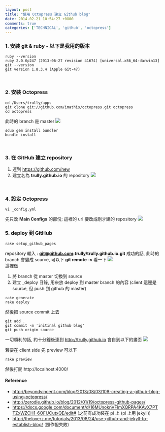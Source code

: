 ```yaml
---
layout: post
title: "使用 Octopress 建立 Github blog"
date: 2014-02-21 10:54:27 +0800
comments: true
categories: ['TECHNICAL', 'github', 'octopress']
---
```


### 1. 安裝 git & ruby - 以下是我用的版本
```
ruby --version
ruby 2.0.0p247 (2013-06-27 revision 41674) [universal.x86_64-darwin13]
git --version
git version 1.8.3.4 (Apple Git-47)
```
<!--more--><br/>

### 2. 安裝 Octopress
```
cd /Users/trully/apps
git clone git://github.com/imathis/octopress.git octopress
cd octopress
```
此時的 branch 是 master
![](https://dl-web.dropbox.com/get/Public/pic/Screenshot%202014-01-09%2014.06.46.png?_subject_uid=33912440&w=AACAf1-mUPcA5dU-VP7AKL2QFqv3mPwAs-DSkVcN3AvSdA)
```
sduo gem install bundler
bundle install
```
<br/>

### 3. 在 GitHub 建立 repository
1. 連到 https://github.com/new
2. 建立名為 **trully.github.io** 的 repository
![](https://dl-web.dropbox.com/get/Public/pic/Screenshot%202014-01-09%2014.12.23.png?_subject_uid=33912440&w=AADHEPkwrct4AZ7PITVbVHGOmc-RUlgdN3U3z8tz11vYpw)
<br/>

### 4. 設定 Octopress
```
vi _config.yml
```
先只改 **Main Configs** 的部份; 這裡的 url 要改成剛才建的 repository
![](https://dl-web.dropbox.com/get/Public/pic/Screenshot%202014-01-09%2014.16.57.png?_subject_uid=33912440&w=AABfELhGqDYucduD-oZYFGr_A9cThUa_BD3Qib1hmB6W6w)
<br/>

### 5. deploy 到 GitHub 
```
rake setup_github_pages
```
repository 輸入 : **git@github.com:trully/trully.github.io.git**
成功的話, 此時的 branch 會變成 source, 可以下 **git remote -v** 看一下
![](https://dl-web.dropbox.com/get/Public/pic/Screenshot%202014-01-09%2014.20.34.png?_subject_uid=33912440&w=AABptXJVNhNi8zUG2aBug8zs0AlrEO2qIs6svDmhaXEhpg)  
這裡做  
1. 將 branch 從 master 切換到 source  
2. 建立 _deploy 目錄, 用來放 deploy 到 master branch 的內容 (client 這邊是 source, 但 push 到 github 的 master)
```
rake generate
rake deploy
```
然後把 source commit 上去
```
git add .
git commit -m 'initinal github blog'
git push origin source
```
一切順利的話, 約十分鐘後連到 http://trully.github.io 會自到以下的畫面
![](https://dl-web.dropbox.com/get/Public/pic/Screenshot%202014-01-09%2015.02.57.png?_subject_uid=33912440&w=AAArMN71AoovTt9Yh8JHthSQl0xw-d0BuFoI8QaslYZNtw)

若要在 client side 先 preview 可以下
```
rake preview
```
然後打開 http://localhost:4000/
<br/>

#### Reference
* http://beyondvincent.com/blog/2013/08/03/108-creating-a-github-blog-using-octopress/
* http://zerodie.github.io/blog/2012/01/19/octopress-github-pages/
* https://docs.google.com/document/d/16MUnoknVFlmXQRPA4KAvX7PTTZxWZCH1-6OFUCutxQE/edit# (之前有成功裝在 pi 上 (pi 上用 jekyll))
* http://theloverz.me/tutorials/2013/08/24/use-github-and-jekyll-to-establish-blog/ (照作但失敗)
